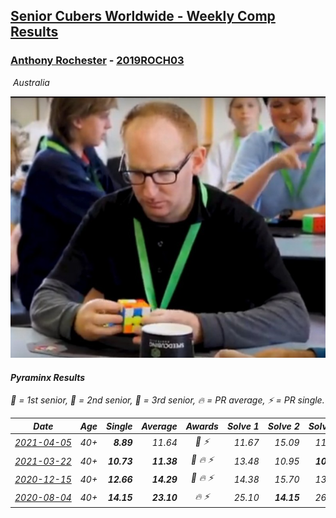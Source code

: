 <style>table {white-space: nowrap;}</style>
<link rel="stylesheet" type="text/css" href="/scw-comp/css/flags.css" />

## [Senior Cubers Worldwide - Weekly Comp Results](/scw-comp/results/)
### [Anthony Rochester](README.md) - [2019ROCH03](https://www.worldcubeassociation.org/persons/2019ROCH03?event=pyram)

<i class="flag flag-AU" />&nbsp;Australia

![Anthony Rochester](1556165958.jpg)

#### Pyraminx Results

<span style="white-space: nowrap;">🥇 = 1st senior</span>, <span style="white-space: nowrap;">🥈 = 2nd senior</span>, <span style="white-space: nowrap;">🥉 = 3rd senior</span>, <span style="white-space: nowrap;">🔥 = PR average</span>, <span style="white-space: nowrap;">⚡ = PR single</span>.

| Date | Age | Single | Average | Awards | Solve 1 | Solve 2 | Solve 3 | Solve 4 | Solve 5 | Video |
| :--: | :--: | --: | --: | :--: | --: | --: | --: | --: | --: | :-- |
| [2021-04-05](../../results/2021-04-05/pyram.md) | 40+ | **8.89** | 11.64 | 🥈 ⚡ | 11.67 | 15.09 | 11.19 | **8.89** | 12.05 | [Desktop](https://www.facebook.com/events/469300370885865/permalink/473533833795852) / [Mobile](https://m.facebook.com/events/469300370885865?view=permalink&id=473533833795852) |
| [2021-03-22](../../results/2021-03-22/pyram.md) | 40+ | **10.73** | **11.38** | 🥈 🔥 ⚡ | 13.48 | 10.95 | **10.73** | 12.44 | 10.76 | [Desktop](https://www.facebook.com/events/893368394782856/permalink/895972957855733) / [Mobile](https://m.facebook.com/events/893368394782856?view=permalink&id=895972957855733) |
| [2020-12-15](../../results/2020-12-15/pyram.md) | 40+ | **12.66** | **14.29** | 🥉 🔥 ⚡ | 14.38 | 15.70 | 13.51 | **12.66** | 14.99 | [Desktop](https://www.facebook.com/events/440319056977468/permalink/441713033504737) / [Mobile](https://m.facebook.com/events/440319056977468?view=permalink&id=441713033504737) |
| [2020-08-04](../../results/2020-08-04/pyram.md) | 40+ | **14.15** | **23.10** | 🔥 ⚡ | 25.10 | **14.15** | 26.62 | 26.39 | 17.80 | [Desktop](https://www.facebook.com/events/1546469592197852/permalink/1548771148634363) / [Mobile](https://m.facebook.com/events/1546469592197852?view=permalink&id=1548771148634363) |


<!-- Global site tag (gtag.js) - Google Analytics -->
<script async src="https://www.googletagmanager.com/gtag/js?id=UA-86348435-3"></script>
<script>window.dataLayer = window.dataLayer || []; function gtag() {dataLayer.push(arguments);} gtag('js', new Date()); gtag('config', 'UA-86348435-3');</script>
